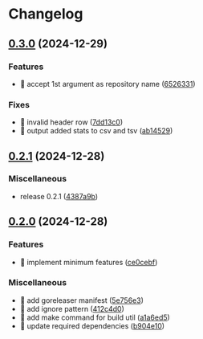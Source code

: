 # Changelog

## [0.3.0](https://github.com/shufo/gh-issue-stats/compare/v0.2.1...v0.3.0) (2024-12-29)


### Features

* 🎸 accept 1st argument as repository name ([6526331](https://github.com/shufo/gh-issue-stats/commit/6526331805f578ba141929ee5abcb4d99c262cda))


### Fixes

* 🐛 invalid header row ([7dd13c0](https://github.com/shufo/gh-issue-stats/commit/7dd13c04be7525cc7d07131b1dec9e2fcb00aa27))
* 🐛 output added stats to csv and tsv ([ab14529](https://github.com/shufo/gh-issue-stats/commit/ab14529d1d98827a5a849700fb9a077ae7b474f1))

## [0.2.1](https://github.com/shufo/gh-issue-stats/compare/v0.2.0...v0.2.1) (2024-12-28)


### Miscellaneous

* release 0.2.1 ([4387a9b](https://github.com/shufo/gh-issue-stats/commit/4387a9bdef7b4612939a319d0c2d926da05cbf11))

## [0.2.0](https://github.com/shufo/gh-issue-stats/compare/v0.1.0...v0.2.0) (2024-12-28)


### Features

* 🎸 implement minimum features ([ce0cebf](https://github.com/shufo/gh-issue-stats/commit/ce0cebf8efdb07b856c2d6a2f1bc07c644c4c929))


### Miscellaneous

* 🤖 add goreleaser manifest ([5e756e3](https://github.com/shufo/gh-issue-stats/commit/5e756e364025fa9f47bedfb9eeac23ffc28f7922))
* 🤖 add ignore pattern ([412c4d0](https://github.com/shufo/gh-issue-stats/commit/412c4d01d95c49c3d17b590157b781467f254d71))
* 🤖 add make command for build util ([a1a6ed5](https://github.com/shufo/gh-issue-stats/commit/a1a6ed54a269258a88003d6ebcbb58baad0573d6))
* 🤖 update required dependencies ([b904e10](https://github.com/shufo/gh-issue-stats/commit/b904e10ab44a36af1ad6337b1a8705a3e4552462))
